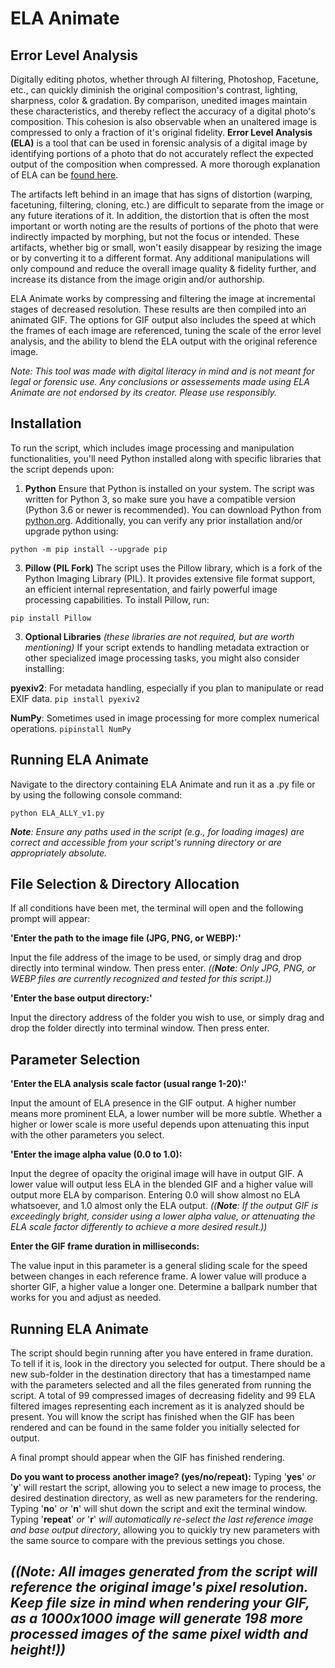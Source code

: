# **ELA Animate**

## **Error Level Analysis**
Digitally editing photos, whether through AI filtering, Photoshop, Facetune, etc., can quickly diminish the original composition's contrast, lighting, sharpness, color & gradation. By comparison, unedited images maintain these characteristics, and thereby reflect the accuracy of a digital photo's composition. This cohesion is also observable when an unaltered image is compressed to only a fraction of it's original fidelity. **Error Level Analysis (ELA)** is a tool that can be used in forensic analysis of a digital image by identifying portions of a photo that do not accurately reflect the expected output of the composition when compressed. A more thorough explanation of ELA can be [found here](https://fotoforensics.com/tutorial-ela.php).


The artifacts left behind in an image that has signs of distortion (warping, facetuning, filtering, cloning, etc.) are difficult to separate from the image or any future iterations of it. In addition, the distortion that is often the most important or worth noting are the results of portions of the photo that were indirectly impacted by morphing, but not the focus or intended. These artifacts, whether big or small, won't easily disappear by resizing the image or by converting it to a different format. Any additional manipulations will only compound and reduce the overall image quality & fidelity further, and increase its distance from the image origin and/or authorship.

ELA Animate works by compressing and filtering the image at incremental stages of decreased resolution. These results are then compiled into an animated GIF. The options for GIF output also includes the speed at which the frames of each image are referenced, tuning the scale of the error level analysis, and the ability to blend the ELA output with the original reference image.

_Note: This tool was made with digital literacy in mind and is not meant for legal or forensic use. Any conclusions or assessements made using ELA Animate are not endorsed by its creator. Please use responsibly._

## Installation
To run the script, which includes image processing and manipulation functionalities, you'll need Python installed along with specific libraries that the script depends upon:

1. **Python**
Ensure that Python is installed on your system. The script was written for Python 3, so make sure you have a compatible version (Python 3.6 or newer is recommended). You can download Python from [python.org](https://www.python.org/downloads/). Additionally, you can verify any prior installation and/or upgrade python using: 

`python -m pip install --upgrade pip`

3. **Pillow (PIL Fork)**
The script uses the Pillow library, which is a fork of the Python Imaging Library (PIL). It provides extensive file format support, an efficient internal representation, and fairly powerful image processing capabilities. To install Pillow, run:

`pip install Pillow`

3. **Optional Libraries** _(these libraries are not required, but are worth mentioning)_
If your script extends to handling metadata extraction or other specialized image processing tasks, you might also consider installing:

**pyexiv2**: For metadata handling, especially if you plan to manipulate or read EXIF data.
`pip install pyexiv2`

**NumPy**: Sometimes used in image processing for more complex numerical operations.
`pipinstall NumPy`

## Running ELA Animate
Navigate to the directory containing ELA Animate and run it as a .py file or by using the following console command:

`python ELA_ALLY_v1.py`

_**Note**: Ensure any paths used in the script (e.g., for loading images) are correct and accessible from your script's running directory or are appropriately absolute._

## File Selection & Directory Allocation
If all conditions have been met, the terminal will open and the following prompt will appear:

**'Enter the path to the image file (JPG, PNG, or WEBP):'**

Input the file address of the image to be used, or simply drag and drop directly into terminal window. Then press enter.
_((**Note**: Only JPG, PNG, or WEBP files are currently recognized and tested for this script.))_

**'Enter the base output directory:'**

Input the directory address of the folder you wish to use, or simply drag and drop the folder directly into terminal window. Then press enter.

## Parameter Selection
**'Enter the ELA analysis scale factor (usual range 1-20):'**

Input the amount of ELA presence in the GIF output. A higher number means more prominent ELA, a lower number will be more subtle. Whether a higher or lower scale is more useful depends upon attenuating this input with the other parameters you select.

**'Enter the image alpha value (0.0 to 1.0):**

Input the degree of opacity the original image will have in output GIF. A lower value will output less ELA in the blended GIF and a higher value will output more ELA by comparison. Entering 0.0 will show almost no ELA whatsoever, and 1.0 almost only the ELA output. _((**Note**: If the output GIF is exceedingly bright, consider using a lower alpha value, or attenuating the ELA scale factor differently to achieve a more desired result.))_

**Enter the GIF frame duration in milliseconds:**

The value input in this parameter is a general sliding scale for the speed between changes in each reference frame. A lower value will produce a shorter GIF, a higher value a longer one. Determine a ballpark number that works for you and adjust as needed. 

## Running ELA Animate
The script should begin running after you have entered in frame duration. To tell if it is, look in the directory you selected for output. There should be a new sub-folder in the destination directory that has a timestamped name with the parameters selected and all the files generated from running the script. A total of 99 compressed images of decreasing fidelity and 99 ELA filtered images representing each increment as it is analyzed should be present. You will know the script has finished when the GIF has been rendered and can be found in the same folder you initially selected for output.

A final prompt should appear when the GIF has finished rendering.

**Do you want to process another image? (yes/no/repeat):**
Typing '**yes**' _or_ '**y**' will restart the script, allowing you to select a new image to process, the desired destination directory, as well as new parameters for the rendering.
Typing '**no**' _or_ '**n**' will shut down the script and exit the terminal window.
Typing '**repeat**' _or_ '**r**' _will automatically re-select the last reference image and base output directory_, allowing you to quickly try new parameters with the same source to compare with the previous settings you chose.

## _((**Note**: All images generated from the script will reference the original image's pixel resolution. Keep file size in mind when rendering your GIF, as a 1000x1000  image will generate 198 more processed images of the same pixel width and height!))_ 
